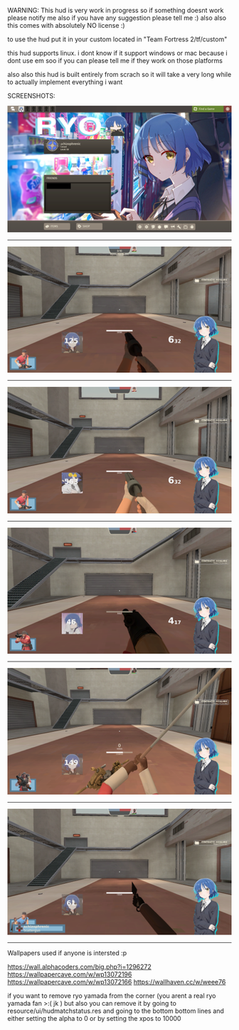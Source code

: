 WARNING: This hud is very work in progress so if something doesnt work please notify me
also if you have any suggestion please tell me :)
also also this comes with absolutely NO license :)



to use the hud put it in your custom located in "Team Fortress 2/tf/custom"



this hud supports linux. i dont know if it support windows or mac because i dont use em soo if you can please tell me if they work on those platforms

also also this hud is built entirely from scrach so it will take a very long while to actually implement everything i want


SCREENSHOTS:

![Image couldn't be loaded](Screenshot_1.png)

__________________________


![Image couldn't be loaded](Screenshot_2.png)

__________________________

![Image couldn't be loaded](Screenshot_3.png)

____________________________

![Image couldn't be loaded](Screenshot_4.png)

______________________________

![Image couldn't be loaded](Screenshot_5.png)

______________________________

![Image couldn't be loaded](Screenshot_6.png)

______________________________




Wallpapers used if anyone is intersted :p

https://wall.alphacoders.com/big.php?i=1296272
https://wallpapercave.com/w/wp13072196
https://wallpapercave.com/w/wp13072166
https://wallhaven.cc/w/weee76







if you want to remove ryo yamada from the corner (you arent a real ryo yamada fan >:(  jk )  but also you can remove it by going to resource/ui/hudmatchstatus.res   and  going to the bottom bottom lines  and either setting the alpha to 0 or by setting the xpos to 10000  

